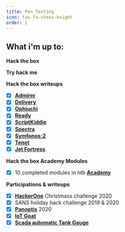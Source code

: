 ```yaml
---
title: Pen Testing
icon: fas fa-chess-knight
order: 1
---
```

<h2 data-toc-skip>What i'm up to:</h2> 

**Hack the box**

<script src="https://www.hackthebox.eu/badge/12253"></script>

**Try hack me**

<script src="https://tryhackme.com/badge/5911"></script>

**Hack the box writeups**
- [x] [**Admirer**](https://drive.google.com/file/d/1xeAGqCCgDq73W5jk7g0FGkMjdkSY7oQ7/view?usp=sharing)
- [x] [**Delivery**](https://drive.google.com/file/d/1slfJGeqfZVIqTFUS8RVsffNvJcmWaVum/view?usp=sharing)
- [x] [**Ophiuchi**](https://drive.google.com/file/d/1HKfLGvzUgt5d_bldq7zqabbRyGXAMg35/view?usp=sharing)
- [x] [**Ready**](https://drive.google.com/file/d/1q2jjZtYZ50u_XIw_kAhUcI2lRa7fnRrv/view?usp=sharing)
- [x] [**ScriptKiddie**](https://drive.google.com/file/d/1iaCqeqaWJ3hoGWT1nqJokACdPb6RCJjA/view?usp=sharing)
- [x] [**Spectra**](https://drive.google.com/file/d/1pxGJO7CvHxaOFSkay59qBqf-o4e4Sj5P/view?usp=sharing)
- [x] [**Symfonos:2**](https://drive.google.com/file/d/1XeoNDVoNxqg2CYwVxpgZobBxbOZlEyaO/view?usp=sharing)
- [x] [**Tenet**](https://drive.google.com/file/d/1ZEZpMJysA-V-RhLNOCbEd43BBwv-Oq-M/view?usp=sharing)
- [x] [**Jet Fortress**]()

**Hack the box Academy Modules**
- [x] 10 completed modules in htb [**Academy**](https://drive.google.com/file/d/1XSIA2HISxLggPuUaMeACUAv0nycR6LKc/view?usp=sharing)

**Participations & writeups**
- [x] [**HackerOne**](https://drive.google.com/file/d/1O7l6H-XBDTC16DuphLTF-Ovh8N0ShIaa/view?usp=sharing) Christmass challenge 2020
- [x] SANS holiday hack challenge 2019 & 2020
- [x] [**Panoptis**](https://drive.google.com/file/d/18ivhKsH4Ck9p7WGIabkTA45v5i_vYEA0/view?usp=sharing) 2020
- [x] [**IoT Goat**](https://docs.google.com/document/d/1CqJt5mK0On_sSpcN2qt_r2HEGIhUDBGv5d3m1e3oGXY/edit?usp=sharing)
- [x] [**Scada automatic Tank Gauge**](https://docs.google.com/document/d/1fIxB02Hs-wd_msSCE6glHB64Pd7zvwFNA9KmPt1aaGg/edit?usp=sharing)
